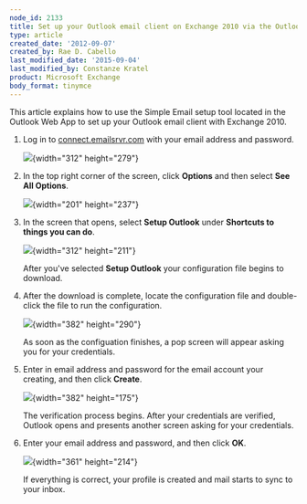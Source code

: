 ```yaml
---
node_id: 2133
title: Set up your Outlook email client on Exchange 2010 via the Outlook Web App
type: article
created_date: '2012-09-07'
created_by: Rae D. Cabello
last_modified_date: '2015-09-04'
last_modified_by: Constanze Kratel
product: Microsoft Exchange
body_format: tinymce
---
```


This article explains how to use the Simple Email setup tool located in
the Outlook Web App to set up your Outlook email client with Exchange
2010.

1.  Log in to [connect.emailsrvr.com](http://connect.emailsrvr.com) with
    your email address and password.

    ![](https://8026b2e3760e2433679c-fffceaebb8c6ee053c935e8915a3fbe7.ssl.cf2.rackcdn.com/field/image/2133.1b.png){width="312"
    height="279"}

2.  In the top right corner of the screen, click **Options** and then
    select **See All Options**.

    ![](https://8026b2e3760e2433679c-fffceaebb8c6ee053c935e8915a3fbe7.ssl.cf2.rackcdn.com/field/image/2133.2a_1.png){width="201"
    height="237"}

3.  In the screen that opens, select **Setup Outlook** under **Shortcuts
    to things you can do**.

    ![](https://8026b2e3760e2433679c-fffceaebb8c6ee053c935e8915a3fbe7.ssl.cf2.rackcdn.com/field/image/2133.3a.png){width="312"
    height="211"}

    After you've selected **Setup Outlook** your configuration file
    begins to download.

4.  After the download is complete, locate the configuration file and
    double-click the file to run the configuration.

    ![](https://8026b2e3760e2433679c-fffceaebb8c6ee053c935e8915a3fbe7.ssl.cf2.rackcdn.com/field/image/2133.4a.png){width="382"
    height="290"}

    As soon as the configuation finishes, a pop screen will appear
    asking you for your credentials.

5.  Enter in email address and password for the email account your
    creating, and then click **Create**.

    ![](https://8026b2e3760e2433679c-fffceaebb8c6ee053c935e8915a3fbe7.ssl.cf2.rackcdn.com/field/image/2133.5b.png){width="382"
    height="175"}

    The verification process begins. After your credentials are
    verified, Outlook opens and presents another screen asking for your
    credentials.

6.  Enter your email address and password, and then click **OK**.

    ![](https://8026b2e3760e2433679c-fffceaebb8c6ee053c935e8915a3fbe7.ssl.cf2.rackcdn.com/field/image/2133.6a.png){width="361"
    height="214"}

    If everything is correct, your profile is created and mail starts to
    sync to your inbox.



